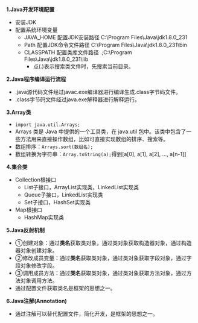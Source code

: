 **1.Java开发环境配置**

+ 安装JDK
+ 配置系统环境变量
  + JAVA_HOME 配置JDK安装路径 C:\Program Files\Java\jdk1.8.0_231
  + Path 配置JDK命令文件路径 C:\Program Files\Java\jdk1.8.0_231\bin
  + CLASSPATH 配置类库文件路径  .;C:\Program Files\Java\jdk1.8.0_231\lib
    + 点(.)表示搜索类文件时，先搜索当前目录。

**2.Java程序编译运行流程**

+ .java源代码文件经过javac.exe编译器进行编译生成.class字节码文件。
+ .class字节码文件经过java.exe解释器进行解释运行。

**3.Array类**

+ ``import java.util.Arrays;``
+ Arrays 类是 Java 中提供的一个工具类，在 java.util 包中。该类中包含了一些方法用来直接操作数组，比如可直接实现数组的排序、搜索等。
+ 数组排序：``Arrays.sort(数组名);``
+ 数组转换为字符串：``Array.toString(a);``得到[a[0], a[1], a[2], ..., a[n-1]]

**4.集合类**

+ Collection根接口
  + List子接口，ArrayList实现类，LinkedList实现类
  + Queue子接口，LinkedList实现类
  + Set子接口，HashSet实现类
+ Map根接口
  + HashMap实现类

**5.Java反射机制**

+ ①创建对象：通过**类名**获取类对象，通过类对象获取构造器对象，通过构造器对象创建对象。
+ ②修改成员变量：通过**类名**获取类对象，通过类对象获取字段对象，通过字段对象修改字段。
+ ③调用成员方法：通过**类名**获取类对象，通过类对象获取方法对象，通过方法对象调用方法。
+ 通过配置文件获取类名是框架的思想之一。

**6.Java注解(Annotation)**

+ 通过注解可以替代配置文件，简化开发，是框架的思想之一。